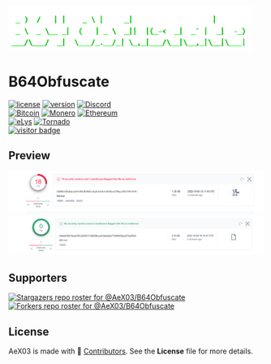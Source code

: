 ![Banner](https://github.com/AeX03/B64Obfuscate/blob/main/ofcu/assets/images/b64ObFuscate2.png)
# B64Obfuscate
[![license](https://img.shields.io/badge/license-MIT-brightgreen.svg)](https://github.com/AeX03/B64Obfuscate)
[![version](https://img.shields.io/badge/version-2.0-blue.svg)](https://github.com/AeX03/B64Obfuscate)
[![Discord](https://img.shields.io/discord/979349329909264414?label=Discord&logo=Discord)](http://discord.gg/xpaxKBEx9t)
<br>
[![Bitcoin](https://img.shields.io/badge/Bitcoin-accepted%20payment-red)](https://img.shields.io/badge/-bc1qsa9hpku5un9uksf8eg6u6qrukyyvddu07e8kmj-lightgrey)
[![Monero](https://img.shields.io/badge/Monero-accepted%20payment-orange)](https://img.shields.io/badge/-8Bo121p2BE8YLN6RoXfggi5Vtjqn5TCvgChopRRRczKtgXLbbWyz6mfMXhteKa7MpJRuxiUtxTmZFZiD8upBL4PsLSf9BPQ-lightgrey)
[![Ethereum](https://img.shields.io/badge/Ethereum-accepted%20payment-blue)](https://img.shields.io/badge/-0x9E85b764DEb1988b9F722Bb292Bf88f2D090026D-lightgrey)
<br>
[![eLys](https://img.shields.io/badge/Site-eLys-pink.svg)](https://eLysiane.eu/)
[![Tornado](https://img.shields.io/badge/NOVA-Tornado%20Cash-brightgreen.svg)](https://img.shields.io/badge/-available%20/09/2022-lightgrey)
<br>
[![visitor badge](https://visitor-badge.laobi.icu/badge?page_id=AeX03.B64Obfuscate&left_color=gray&right_color=purple&left_text=New%20Visitors%20Today)](https://github.com/B64Obfuscate)

## Preview
![Before](https://github.com/AeX03/B64Obfuscate/blob/main/ofcu/assets/images/AEXBefore.png)
![After](https://github.com/AeX03/B64Obfuscate/blob/main/ofcu/assets/images/AEXAfter.png)

## Supporters
[![Stargazers repo roster for @AeX03/B64Obfuscate](https://reporoster.com/stars/dark/AeX03/B64Obfuscate)](https://github.com/AeX03/B64Obfuscate/stargazers)
[![Forkers repo roster for @AeX03/B64Obfuscate](https://reporoster.com/forks/dark/AeX03/B64Obfuscate)](https://github.com/AeX03/B64Obfuscate/network/members)

## License
AeX03 is made with 🖤 [Contributors](https://github.com/AeX03/B64Obfuscate/graphs/contributors). See the **License** file for more details.
